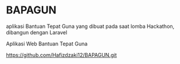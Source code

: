 # BAPAGUN
aplikasi Bantuan Tepat Guna  yang dibuat pada saat lomba Hackathon, dibangun dengan Laravel

Aplikasi Web Bantuan Tepat Guna

https://github.com/Hafizdzaki12/BAPAGUN.git

